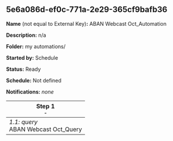 ## 5e6a086d-ef0c-771a-2e29-365cf9bafb36

**Name** (not equal to External Key)**:** ABAN Webcast Oct_Automation

**Description:** n/a

**Folder:** my automations/

**Started by:** Schedule

**Status:** Ready

**Schedule:** Not defined

**Notifications:** _none_


| Step 1<br>_<small>-</small>_ |
| --- |
| _1.1: query_<br>ABAN Webcast Oct_Query |
